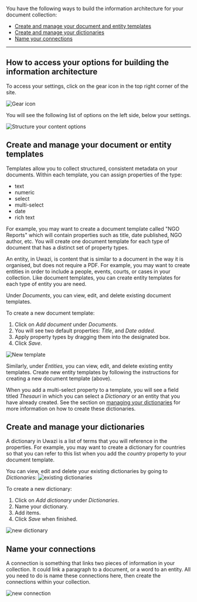 You have the following ways to build the information architecture for your document collection:
* [Create and manage your document and entity templates](https://github.com/huridocs/uwazi/wiki/Build-the-information-architecture#create-and-manage-your-document-or-entity-templates)
* [Create and manage your dictionaries](https://github.com/huridocs/uwazi/wiki/Build-the-information-architecture#create-and-manage-your-dictionaries)
* [Name your connections](https://github.com/huridocs/uwazi/wiki/Build-the-information-architecture#name-your-connections)

***

## How to access your options for building the information architecture

To access your settings, click on the gear icon in the top right corner of the site.

![Gear icon](http://www.uwazi.io/wp-content/uploads/2017/04/gear-icon.png)

You will see the following list of options on the left side, below your settings. 

![Structure your content options](http://www.uwazi.io/wp-content/uploads/2017/04/structure-collections.png)

## Create and manage your document or entity templates
Templates allow you to collect structured, consistent metadata on your documents. Within each template, you can assign properties of the type:
* text 
* numeric
* select
* multi-select
* date
* rich text

For example, you may want to create a document template called "NGO Reports" which will contain properties such as title, date published, NGO author, etc. You will create one document template for each type of document that has a distinct set of property types.

An entity, in Uwazi, is content that is similar to a document in the way it is organised, but does not require a PDF. For example, you may want to create entities in order to include a people, events, courts, or cases in your collection. Like document templates, you can create entity templates for each type of entity you are need. 

Under _Documents_, you can view, edit, and delete existing document templates. 

To create a new document template:
1. Click on _Add document_ under _Documents_.
2. You will see two default properties: _Title_, and _Date added_. 
3. Apply property types by dragging them into the designated box. 
4. Click _Save_.

![New template](http://www.uwazi.io/wp-content/uploads/2017/04/doc-template.png)

Similarly, under _Entities_, you can view, edit, and delete existing entity templates. 
Create new entity templates by following the instructions for creating a new document template (above). 

When you add a multi-select property to a template, you will see a field titled _Thesauri_ in which you can select a _Dictionary_ or an entity that you have already created. See the section on [managing your dictionaries](https://github.com/huridocs/uwazi/wiki/Create-dictionaries) for more information on how to create these dictionaries. 

## Create and manage your dictionaries 
A dictionary in Uwazi is a list of terms that you will reference in the properties. For example, you may want to create a dictionary for countries so that you can refer to this list when you add the _country_ property to your document template.

You can view, edit and delete your existing dictionaries by going to _Dictionaries_:
![existing dictionaries](http://www.uwazi.io/wp-content/uploads/2017/04/existing-dictionaries.png)

To create a new dictionary: 
1. Click on _Add dictionary_ under _Dictionaries_. 
2. Name your dictionary. 
3. Add items.
4. Click _Save_ when finished.

![new dictionary](http://www.uwazi.io/wp-content/uploads/2017/04/new-dictionary.png)

## Name your connections
A connection is something that links two pieces of information in your collection. It could link a paragraph to a document, or a word to an entity. All you need to do is name these connections here, then create the connections within your collection.

![new connection](http://www.uwazi.io/wp-content/uploads/2017/04/connections.png)